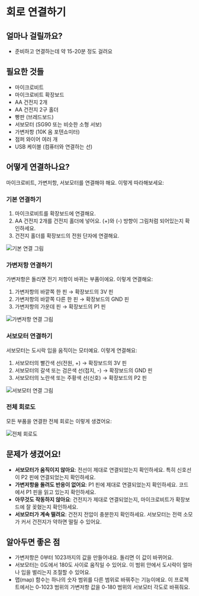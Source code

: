 # 회로 연결하기

## 얼마나 걸릴까요?
- 준비하고 연결하는데 약 15-20분 정도 걸려요

## 필요한 것들
- 마이크로비트 
- 마이크로비트 확장보드
- AA 건전지 2개
- AA 건전지 2구 홀더
- 빵판 (브레드보드)
- 서보모터 (SG90 또는 비슷한 소형 서보)
- 가변저항 (10K 옴 포텐쇼미터)
- 점퍼 와이어 여러 개
- USB 케이블 (컴퓨터와 연결하는 선)

## 어떻게 연결하나요?
마이크로비트, 가변저항, 서보모터를 연결해야 해요. 이렇게 따라해보세요:

### 기본 연결하기

1. 마이크로비트를 확장보드에 연결해요.
2. AA 건전지 2개를 건전지 홀더에 넣어요. (+)와 (-) 방향이 그림처럼 되어있는지 확인하세요.
3. 건전지 홀더를 확장보드의 전원 단자에 연결해요.

![기본 연결 그림](/img/lunchbox-basic-connection.jpg)

### 가변저항 연결하기
가변저항은 돌리면 전기 저항이 바뀌는 부품이에요. 이렇게 연결해요:

1. 가변저항의 바깥쪽 한 핀 → 확장보드의 3V 핀
2. 가변저항의 바깥쪽 다른 한 핀 → 확장보드의 GND 핀
3. 가변저항의 가운데 핀 → 확장보드의 P1 핀

![가변저항 연결 그림](/img/potentiometer-connection.jpg)

### 서보모터 연결하기
서보모터는 도시락 입을 움직이는 모터예요. 이렇게 연결해요:

1. 서보모터의 빨간색 선(전원, +) → 확장보드의 3V 핀
2. 서보모터의 갈색 또는 검은색 선(접지, -) → 확장보드의 GND 핀
3. 서보모터의 노란색 또는 주황색 선(신호) → 확장보드의 P2 핀

![서보모터 연결 그림](/img/servo-connection.jpg)

### 전체 회로도
모든 부품을 연결한 전체 회로는 이렇게 생겼어요:

![전체 회로도](/img/lunchbox-full-circuit.jpg)

## 문제가 생겼어요!
- **서보모터가 움직이지 않아요**: 전선이 제대로 연결되었는지 확인하세요. 특히 신호선이 P2 핀에 연결되었는지 확인하세요.
- **가변저항을 돌려도 반응이 없어요**: P1 핀에 제대로 연결되었는지 확인하세요. 코드에서 P1 핀을 읽고 있는지 확인하세요.
- **아무것도 작동하지 않아요**: 건전지가 제대로 연결되었는지, 마이크로비트가 확장보드에 잘 꽂혔는지 확인하세요.
- **서보모터가 계속 떨려요**: 건전지 전압이 충분한지 확인하세요. 서보모터는 전력 소모가 커서 건전지가 약하면 떨릴 수 있어요.

## 알아두면 좋은 점
- 가변저항은 0부터 1023까지의 값을 만들어내요. 돌리면 이 값이 바뀌어요.
- 서보모터는 0도에서 180도 사이로 움직일 수 있어요. 이 범위 안에서 도시락이 얼마나 입을 벌리는지 조절할 수 있어요.
- 맵(map) 함수는 하나의 숫자 범위를 다른 범위로 바꿔주는 기능이에요. 이 프로젝트에서는 0-1023 범위의 가변저항 값을 0-180 범위의 서보모터 각도로 바꿔줘요.
